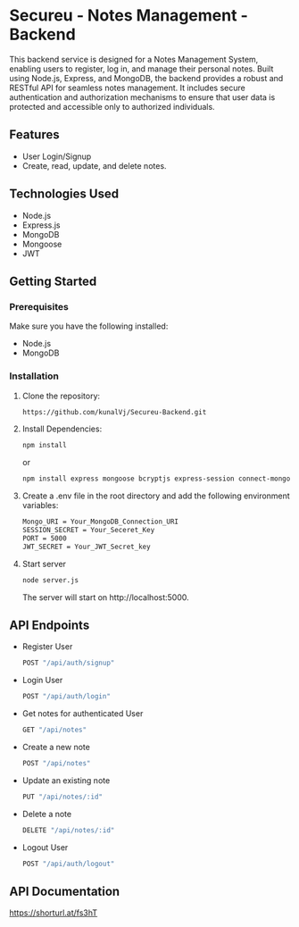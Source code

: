 # Secureu - Notes Management - Backend

This backend service is designed for a Notes Management System, enabling users to register, log in, and manage their personal notes. Built using Node.js, Express, and MongoDB, the backend provides a robust and RESTful API for seamless notes management. It includes secure authentication and authorization mechanisms to ensure that user data is protected and accessible only to authorized individuals.

## Features

- User Login/Signup
- Create, read, update, and delete notes.

## Technologies Used

- Node.js
- Express.js
- MongoDB
- Mongoose
- JWT

## Getting Started

### Prerequisites

Make sure you have the following installed:

- Node.js 
- MongoDB

### Installation

1. Clone the repository:

   ```bash
   https://github.com/kunalVj/Secureu-Backend.git
   ```
2. Install Dependencies:
   ```bash
   npm install
   ```
   or
    ```bash
   npm install express mongoose bcryptjs express-session connect-mongo dotenv jsonwebtoken
   ```
4. Create a .env file in the root directory and add the following environment variables:
   ```bash
   Mongo_URI = Your_MongoDB_Connection_URI
   SESSION_SECRET = Your_Seceret_Key
   PORT = 5000
   JWT_SECRET = Your_JWT_Secret_key
   ```
5. Start server
   ```bash
   node server.js
   ```
   The server will start on http://localhost:5000.

## API Endpoints
- Register User
  ```bash
  POST "/api/auth/signup"
  ```
- Login User
  ```bash
  POST "/api/auth/login"
  ```
- Get notes for authenticated User
  ```bash
  GET "/api/notes"
  ```
- Create a new note
  ```bash
  POST "/api/notes"
  ```
- Update an existing note
  ```bash
  PUT "/api/notes/:id"
  ```
- Delete a note
  ```bash
  DELETE "/api/notes/:id"
  ```
- Logout User
  ```bash
  POST "/api/auth/logout"
  ```
## API Documentation

https://shorturl.at/fs3hT

